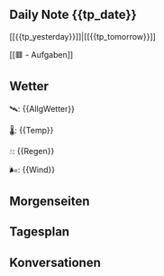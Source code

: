 ## Daily Note {{tp_date}}

[[{{tp_yesterday}}]]|[[{{tp_tomorrow}}]]

[[🟥 - Aufgaben]]

## Wetter

🛰: {{AllgWetter}}

🌡: {{Temp}}

💧: {{Regen}}

🌬: {{Wind}}

## Morgenseiten



## Tagesplan



## Konversationen

